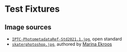 # Test Fixtures

## Image sources

- [`IPTC-PhotometadataRef-Std2021.1.jpg`](https://iptc.org/std/photometadata/examples/IPTC-PhotometadataRef-Std2021.1.jpg),
  open standard
- [`skaterphotoshop.jpg`](skaterphotoshop.jpg), authored by
  [Marina Ekroos](http://marinaekroos.com/)

